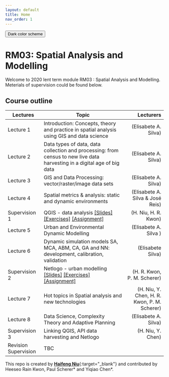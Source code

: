 ```yaml
---
layout: default
title: Home
nav_order: 1
---
```

<button class="btn js-toggle-dark-mode">Dark color scheme</button>

<script type="text/javascript" src="{{ "/assets/js/dark-mode-preview.js" | absolute_url }}"></script>

# RM03: Spatial Analysis and Modelling
Welcome to 2020 lent term module RM03 : Spatial Analysis and Modelling.  
Meterials of supervision could be found below.

## Course outline

|Lectures|Topic|Lecturers|
|---|---|---:|
|Lecture 1|Introduction: Concepts, theory and practice in spatial analysis using GIS and data science |(Elisabete A. Silva)|
|Lecture 2|Data types of data, data collection and processing: from census to new live data harvesting in a digital age of big data |(Elisabete A. Silva)|
|Lecture 3|GIS and Data Processing: vector/raster/image data sets |(Elisabete A. Silva)|
|Lecture 4|Spatial metrics & analysis: static and dynamic environments |(Elisabete A. Silva & José Reis) |
|Supervision 1|QGIS - data analysis [[Slides]](supervision1-slides.md) [[Exercises]](supervision1-exercises.md) [[Assignment]](supervision1-assignment.md)|(H. Niu, H. R. Kwon)|
|Lecture 5|Urban and Environmental Dynamic Modelling |(Elisabete A. Silva )|
|Lecture 6|Dynamic simulation models SA, MCA, ABM, CA, GA and NN: development, calibration, validation |(Elisabete Silva)|
|Supervision 2|Netlogo - urban modelling [[Slides]](supervision2-slides.md) [[Exercises]](supervision2-exercises_.md) [[Assignment]](supervision2-assignment_.md)|(H. R. Kwon, P. M. Scherer)|
|Lecture 7|Hot topics in Spatial analysis and new technologies |(H. Niu, Y. Chen, H. R. Kwon, P. M. Scherer)|
|Lecture 8|Data Science, Complexity Theory and Adaptive Planning |(Elisabete A. Silva)|
|Supervision 3|Linking QGIS, API data harvesting and Netlogo|(H. Niu, Y. Chen)|
|Revision Supervision|TBC||


This repo is created by [**Haifeng Niu**](https://haifengniu.com/en/){:target="_blank"} and contributed by Heeseo Rain Kwon, Paul Scherer* and Yiqiao Chen*.   
